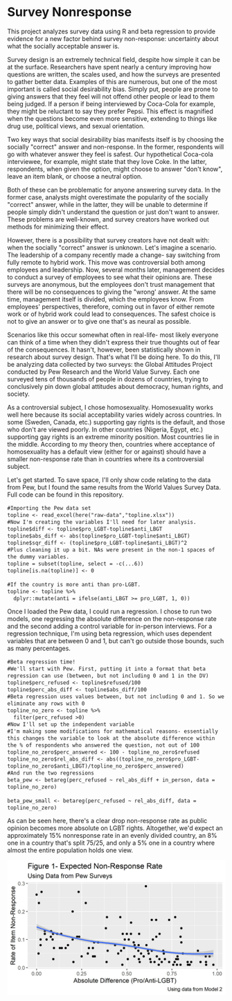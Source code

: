 # Survey Nonresponse

This project analyzes survey data using R and beta regression to provide evidence for a new factor behind survey non-response: uncertainty about what the socially acceptable answer is. 

Survey design is an extremely technical field, despite how simple it can be at the surface. Researchers have spent nearly a century improving how questions are written, the scales used, and how the surveys are presented to gather better data. Examples of this are numerous, but one of the most important is called social desirability bias. Simply put, people are prone to giving answers that they feel will not offend other people or lead to them being judged. If a person if being interviewed by Coca-Cola for example, they might be reluctant to say they prefer Pepsi. This effect is magnified when the questions become even more sensitive, extending to things like drug use, political views, and sexual orientation. 

Two key ways that social desirability bias manifests itself is by choosing the socially "correct" answer and non-response. In the former, respondents will go with whatever answer they feel is safest. Our hypothetical Coca-cola interviewee, for example, might state that they love Coke. In the latter, respondents, when given the option, might choose to answer "don't know", leave an item blank, or choose a neutral option. 

Both of these can be problematic for anyone answering survey data. In the former case, analysts might overestimate the popularity of the socially "correct" answer, while in the latter, they will be unable to determine if people simply didn't understand the question or just don't want to answer. These problems are well-known, and survey creators have worked out methods for minimizing their effect. 

However, there is a possibility that survey creators have not dealt with: when the socially "correct" answer is unknown. Let's imagine a scenario. The leadership of a company recently made a change- say switching from fully remote to hybrid work. This move was controversial both among employees and leadership. Now, several months later, management decides to conduct a survey of employees to see what their opinions are. These surveys are anonymous, but the employees don't trust management that there will be no consequences to giving the "wrong' answer. At the same time, management itself is divided, which the employees know. From employees' perspectives, therefore,  coming out in favor of either remote work or of hybrid work could lead to consequences. The safest choice is not to give an answer or to give one that's as neural as possible. 

Scenarios like this occur somewhat often in real-life- most likely everyone can think of a time when they didn't express their true thoughts out of fear of the consequences. It hasn't, however, been statistically shown in research about survey design. That's what I'll be doing here. To do this, I'll be analyzing data collected by two surveys: the Global Attitudes Project conducted by Pew Research and the World Value Survey. Each one surveyed tens of thousands of people in dozens of countries, trying to conclusively pin down global attitudes about democracy, human rights, and society. 

As a controversial subject, I chose homosexuality. Homosexuality works well here because its social acceptability varies widely across countries. In some (Sweden, Canada, etc.) supporting gay rights is the default, and those who don't are viewed poorly. In other countries (Nigeria, Egypt, etc.) supporting gay rights is an extreme minority position. Most countries lie in the middle. According to my theory then, countries where acceptance of homosexuality has a default view (either for or against) should have a smaller non-response rate than in countries where its a controversial subject. 

Let's get started. To save space, I'll only show code relating to the data from Pew, but I found the same results from the World Values Survey Data. Full code can be found in this repository. 
```
#Importing the Pew data set
topline <- read_excel(here("raw-data","topline.xlsx"))
#Now I'm creating the variables I'll need for later analysis.
topline$diff <- topline$pro_LGBT-topline$anti_LBGT
topline$abs_diff <- abs(topline$pro_LGBT-topline$anti_LBGT)
topline$sqr_diff <- (topline$pro_LGBT-topline$anti_LBGT)^2
#Plus cleaning it up a bit. NAs were present in the non-1 spaces of the dummy variables. 
topline = subset(topline, select = -c(...6))
topline[is.na(topline)] <- 0

#If the country is more anti than pro-LGBT. 
topline <- topline %>%
  dplyr::mutate(anti = ifelse(anti_LBGT >= pro_LGBT, 1, 0))
```

Once I loaded the Pew data, I could run a regression. I chose to run two models, one regressing the absolute difference on the non-response rate and the second adding a control variable for in-person interviews. For a regression technique, I'm using beta regression, which uses dependent variables that are between 0 and 1, but can't go outside those bounds, such as many percentages. 

```
#Beta regression time!
#We'll start with Pew. First, putting it into a format that beta regression can use (between, but not including 0 and 1 in the DV)
topline$perc_refused <- topline$refused/100
topline$perc_abs_diff <- topline$abs_diff/100
#Beta regression uses values between, but not including 0 and 1. So we eliminate any rows with 0
topline_no_zero <- topline %>%
  filter(perc_refused >0)
#Now I'll set up the independent variable
#I'm making some modifications for mathematical reasons- essentially this changes the variable to look at the absolute difference within the % of respondents who answered the question, not out of 100 
topline_no_zero$perc_answered <- 100 - topline_no_zero$refused
topline_no_zero$rel_abs_diff <- abs((topline_no_zero$pro_LGBT- topline_no_zero$anti_LBGT)/topline_no_zero$perc_answered)
#And run the two regressions
beta_pew <- betareg(perc_refused ~ rel_abs_diff + in_person, data = topline_no_zero)

beta_pew_small <- betareg(perc_refused ~ rel_abs_diff, data = topline_no_zero)
```
As can be seen here, there's a clear drop non-response rate as public opinion becomes more absolute on LGBT rights. Altogether, we'd expect an approximately 15% nonresponse rate in an evenly divided country, an 8% one in a country that's split 75/25, and only a 5% one in a country where almost the entire population holds one view. 

![Results from the second model](https://github.com/vincentium123/Survey-Nonresponse/blob/main/basic%20PEW%20plot.jpeg)

